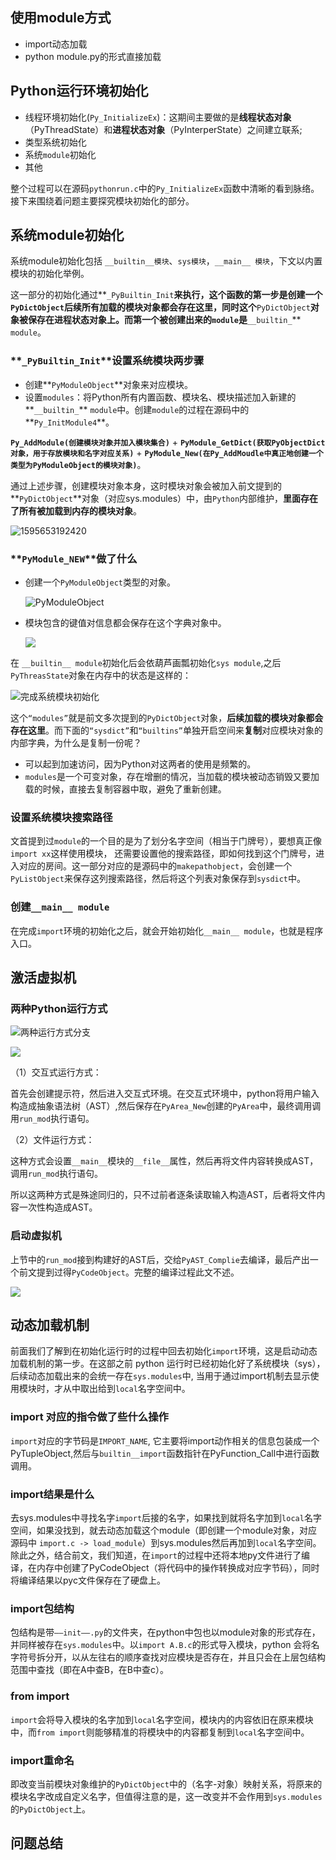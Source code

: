 ## 使用module方式

- import动态加载
- python module.py的形式直接加载

## Python运行环境初始化

- 线程环境初始化(`Py_InitializeEx`)：这期间主要做的是**线程状态对象**（PyThreadState）和**进程状态对象**（PyInterperState）之间建立联系; 
- 类型系统初始化
- 系统`module`初始化
- 其他

整个过程可以在源码`pythonrun.c`中的`Py_InitializeEx`函数中清晰的看到脉络。接下来围绕着问题主要探究模块初始化的部分。

## 系统module初始化

系统module初始化包括 `__builtin__模块`、`sys模块`，`__main__ 模块`，下文以内置模块的初始化举例。

这一部分的初始化通过**`_PyBuiltin_Init`**来执行，这个函数的第一步是创建一个`PyDictObject`后续所有加载的模块对象都会存在这里，同时这个**`PyDictObject`**对象被保存在进程状态对象上。而第一个被创建出来的`module`是**`__builtin_`** `module`。

### **`_PyBuiltin_Init`**设置系统模块两步骤

- 创建**`PyModuleObject`**对象来对应模块。
- 设置`modules`：将Python所有内置函数、模块名、模块描述加入新建的**`__builtin_`** `module`中。创建`module`的过程在源码中的**`Py_InitModule4`**。

**`Py_AddModule(创建模块对象并加入模块集合)`** + **`PyModule_GetDict(获取PyObjectDict对象，用于存放模块和名字对应关系)`** + **`PyModule_New(在Py_AddMoudle中真正地创建一个类型为PyModuleObject的模块对象)`**。

通过上述步骤，创建模块对象本身，这时模块对象会被加入前文提到的**`PyDictObject`**对象（对应sys.modules）中，由`Python`内部维护，**里面存在了所有被加载到内存的模块对象**。

![1595653192420](img/PyImport_AddModule.png)

### **`PyModule_NEW`**做了什么

- 创建一个`PyModuleObject`类型的对象。

  ![PyModuleObject](img/PyModuleObject.png)

- 模块包含的键值对信息都会保存在这个字典对象中。

  ![](img/PyModule_New.png)

在 `__builtin__ module`初始化后会依葫芦画瓢初始化`sys module`,之后 `PyThreasState`对象在内存中的状态是这样的：

![完成系统模块初始化](img/完成系统模块初始化.png)

这个`“modules”`就是前文多次提到的`PyDictObject`对象，**后续加载的模块对象都会存在这里**。而下面的`“sysdict”`和`“builtins”`单独开启空间来**复制**对应模块对象的内部字典，为什么是复制一份呢？

- 可以起到加速访问，因为Python对这两者的使用是频繁的。
- `modules`是一个可变对象，存在增删的情况，当加载的模块被动态销毁又要加载的时候，直接去复制容器中取，避免了重新创建。

### 设置系统模块搜索路径

文首提到过`module`的一个目的是为了划分名字空间（相当于门牌号），要想真正像`import xx`这样使用模块， 还需要设置他的搜索路径，即如何找到这个门牌号，进入对应的房间。这一部分对应的是源码中的`makepathobject`，会创建一个`PyListObject`来保存这列搜索路径，然后将这个列表对象保存到`sysdict`中。

### 创建`__main__ module`

在完成`import`环境的初始化之后，就会开始初始化`__main__ module`，也就是程序入口。

## 激活虚拟机

### 两种Python运行方式

![两种运行方式分支](./img/两种运行方式分支.png)

![](./img/两种运行方式分支2.png)

（1）交互式运行方式：

​		首先会创建提示符，然后进入交互式环境。在交互式环境中，python将用户输入构造成抽象语法树（AST）,然后保存在`PyArea_New`创建的`PyArea`中，最终调用调用`run_mod`执行语句。

（2）文件运行方式：

​		这种方式会设置`__main__`模块的`__file__`属性，然后再将文件内容转换成AST，调用`run_mod`执行语句。

所以这两种方式是殊途同归的，只不过前者逐条读取输入构造AST，后者将文件内容一次性构造成AST。

### 启动虚拟机

上节中的`run_mod`接到构建好的AST后，交给`PyAST_Complie`去编译，最后产出一个前文提到过得`PyCodeObject`。完整的编译过程此文不述。

![](img\run_mod.png)

## 动态加载机制

前面我们了解到在初始化运行时的过程中回去初始化`import`环境，这是启动动态加载机制的第一步。在这部之前 python 运行时已经初始化好了系统模块（sys），后续动态加载出来的会统一存在`sys.modules`中, 当用于通过import机制去显示使用模块时，才从中取出给到`local`名字空间中。

### import 对应的指令做了些什么操作

`import`对应的字节码是`IMPORT_NAME`, 它主要将import动作相关的信息包装成一个PyTupleObject,然后与`builtin__import`函数指针在PyFunction_Call中进行函数调用。

### import结果是什么

去sys.modules中寻找名字`import`后接的名字，如果找到就将名字加到`local`名字空间，如果没找到，就去动态加载这个module（即创建一个module对象，对应源码中 `import.c -> load_module`）到sys.modules然后再加到`local`名字空间。除此之外，结合前文，我们知道，在`import`的过程中还将本地py文件进行了编译，在内存中创建了PyCodeObject（将代码中的操作转换成对应字节码），同时将编译结果以pyc文件保存在了硬盘上。

### import包结构

包结构是带`——init——.py`的文件夹，在python中包也以module对象的形式存在，并同样被存在`sys.modules`中。以`import A.B.c`的形式导入模块，python 会将名字符号拆分开，以从左往右的顺序查找对应模块是否存在，并且只会在上层包结构范围中查找（即在A中查B，在B中查c）。

### from  import

`import`会将导入模块的名字加到`local`名字空间，模块内的内容依旧在原来模块中，而`from import`则能够精准的将模块中的内容都复制到`local`名字空间中。

### import重命名

即改变当前模块对象维护的`PyDictObject`中的（名字-对象）映射关系，将原来的模块名字改成自定义名字，但值得注意的是，这一改变并不会作用到`sys.modules`的`PyDictObject`上。

## 问题总结

